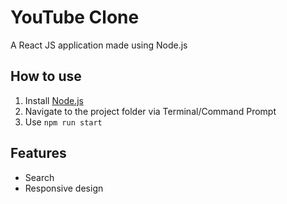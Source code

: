 # YouTube Clone
A React JS application made using Node.js

## How to use
1. Install [Node.js](https://nodejs.org/en/download/)
2. Navigate to the project folder via Terminal/Command Prompt
3. Use `npm run start`

## Features
- Search
- Responsive design